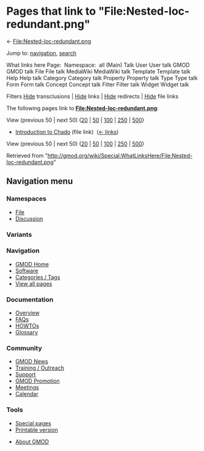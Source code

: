 <div id="mw-page-base" class="noprint">

</div>

<div id="mw-head-base" class="noprint">

</div>

<div id="content" class="mw-body" role="main">

<span id="top"></span>

<div id="mw-js-message" style="display:none;">

</div>



# <span dir="auto">Pages that link to "File:Nested-loc-redundant.png"</span>

<div id="bodyContent">

<div id="contentSub">

←
[File:Nested-loc-redundant.png](/wiki/File:Nested-loc-redundant.png "File:Nested-loc-redundant.png")

</div>

<div id="jump-to-nav" class="mw-jump">

Jump to: [navigation](#mw-navigation), [search](#p-search)

</div>

<div id="mw-content-text">

What links here Page:  Namespace:  all (Main) Talk User User talk GMOD
GMOD talk File File talk MediaWiki MediaWiki talk Template Template talk
Help Help talk Category Category talk Property Property talk Type Type
talk Form Form talk Concept Concept talk Filter Filter talk Widget
Widget talk

Filters
[Hide](/mediawiki/index.php?title=Special:WhatLinksHere/File:Nested-loc-redundant.png&hidetrans=1 "Special:WhatLinksHere/File:Nested-loc-redundant.png")
transclusions \|
[Hide](/mediawiki/index.php?title=Special:WhatLinksHere/File:Nested-loc-redundant.png&hidelinks=1 "Special:WhatLinksHere/File:Nested-loc-redundant.png")
links \|
[Hide](/mediawiki/index.php?title=Special:WhatLinksHere/File:Nested-loc-redundant.png&hideredirs=1 "Special:WhatLinksHere/File:Nested-loc-redundant.png")
redirects \|
[Hide](/mediawiki/index.php?title=Special:WhatLinksHere/File:Nested-loc-redundant.png&hideimages=1 "Special:WhatLinksHere/File:Nested-loc-redundant.png")
file links

The following pages link to
**[File:Nested-loc-redundant.png](/wiki/File:Nested-loc-redundant.png "File:Nested-loc-redundant.png")**:

View (previous 50 \| next 50)
([20](/mediawiki/index.php?title=Special:WhatLinksHere/File:Nested-loc-redundant.png&limit=20 "Special:WhatLinksHere/File:Nested-loc-redundant.png")
\|
[50](/mediawiki/index.php?title=Special:WhatLinksHere/File:Nested-loc-redundant.png&limit=50 "Special:WhatLinksHere/File:Nested-loc-redundant.png")
\|
[100](/mediawiki/index.php?title=Special:WhatLinksHere/File:Nested-loc-redundant.png&limit=100 "Special:WhatLinksHere/File:Nested-loc-redundant.png")
\|
[250](/mediawiki/index.php?title=Special:WhatLinksHere/File:Nested-loc-redundant.png&limit=250 "Special:WhatLinksHere/File:Nested-loc-redundant.png")
\|
[500](/mediawiki/index.php?title=Special:WhatLinksHere/File:Nested-loc-redundant.png&limit=500 "Special:WhatLinksHere/File:Nested-loc-redundant.png"))

- [Introduction to
  Chado](/wiki/Introduction_to_Chado "Introduction to Chado") (file
  link) ‎ <span class="mw-whatlinkshere-tools">([←
  links](/mediawiki/index.php?title=Special:WhatLinksHere&target=Introduction+to+Chado "Special:WhatLinksHere"))</span>

View (previous 50 \| next 50)
([20](/mediawiki/index.php?title=Special:WhatLinksHere/File:Nested-loc-redundant.png&limit=20 "Special:WhatLinksHere/File:Nested-loc-redundant.png")
\|
[50](/mediawiki/index.php?title=Special:WhatLinksHere/File:Nested-loc-redundant.png&limit=50 "Special:WhatLinksHere/File:Nested-loc-redundant.png")
\|
[100](/mediawiki/index.php?title=Special:WhatLinksHere/File:Nested-loc-redundant.png&limit=100 "Special:WhatLinksHere/File:Nested-loc-redundant.png")
\|
[250](/mediawiki/index.php?title=Special:WhatLinksHere/File:Nested-loc-redundant.png&limit=250 "Special:WhatLinksHere/File:Nested-loc-redundant.png")
\|
[500](/mediawiki/index.php?title=Special:WhatLinksHere/File:Nested-loc-redundant.png&limit=500 "Special:WhatLinksHere/File:Nested-loc-redundant.png"))

</div>

<div class="printfooter">

Retrieved from
"<http://gmod.org/wiki/Special:WhatLinksHere/File:Nested-loc-redundant.png>"

</div>

<div id="catlinks" class="catlinks catlinks-allhidden">

</div>

<div class="visualClear">

</div>

</div>

</div>

<div id="mw-navigation">

## Navigation menu

<div id="mw-head">



<div id="left-navigation">

<div id="p-namespaces" class="vectorTabs" role="navigation"
aria-labelledby="p-namespaces-label">

### Namespaces

- <span id="ca-nstab-image"><a href="/wiki/File:Nested-loc-redundant.png" accesskey="c"
  title="View the file page [c]">File</a></span>
- <span id="ca-talk"><a
  href="/mediawiki/index.php?title=File_talk:Nested-loc-redundant.png&amp;action=edit&amp;redlink=1"
  accesskey="t"
  title="Discussion about the content page [t]">Discussion</a></span>

</div>

<div id="p-variants" class="vectorMenu emptyPortlet" role="navigation"
aria-labelledby="p-variants-label">

### 

### Variants[](#)

<div class="menu">

</div>

</div>

</div>

<div id="right-navigation">





</div>



</div>

</div>

</div>

<div id="mw-panel">

<div id="p-logo" role="banner">

<a href="/wiki/Main_Page"
style="background-image: url(http://gmod.org/images/GMOD-cogs.png);"
title="Visit the main page"></a>

</div>

<div id="p-Navigation" class="portal" role="navigation"
aria-labelledby="p-Navigation-label">

### Navigation

<div class="body">

- <span id="n-GMOD-Home">[GMOD Home](/wiki/Main_Page)</span>
- <span id="n-Software">[Software](/wiki/GMOD_Components)</span>
- <span id="n-Categories-.2F-Tags">[Categories /
  Tags](/wiki/Categories)</span>
- <span id="n-View-all-pages">[View all
  pages](/wiki/Special:AllPages)</span>

</div>

</div>

<div id="p-Documentation" class="portal" role="navigation"
aria-labelledby="p-Documentation-label">

### Documentation

<div class="body">

- <span id="n-Overview">[Overview](/wiki/Overview)</span>
- <span id="n-FAQs">[FAQs](/wiki/Category:FAQ)</span>
- <span id="n-HOWTOs">[HOWTOs](/wiki/Category:HOWTO)</span>
- <span id="n-Glossary">[Glossary](/wiki/Glossary)</span>

</div>

</div>

<div id="p-Community" class="portal" role="navigation"
aria-labelledby="p-Community-label">

### Community

<div class="body">

- <span id="n-GMOD-News">[GMOD News](/wiki/GMOD_News)</span>
- <span id="n-Training-.2F-Outreach">[Training /
  Outreach](/wiki/Training_and_Outreach)</span>
- <span id="n-Support">[Support](/wiki/Support)</span>
- <span id="n-GMOD-Promotion">[GMOD
  Promotion](/wiki/GMOD_Promotion)</span>
- <span id="n-Meetings">[Meetings](/wiki/Meetings)</span>
- <span id="n-Calendar">[Calendar](/wiki/Calendar)</span>

</div>

</div>

<div id="p-tb" class="portal" role="navigation"
aria-labelledby="p-tb-label">

### Tools

<div class="body">

- <span id="t-specialpages"><a href="/wiki/Special:SpecialPages" accesskey="q"
  title="A list of all special pages [q]">Special pages</a></span>
- <span id="t-print"><a
  href="/mediawiki/index.php?title=Special:WhatLinksHere/File:Nested-loc-redundant.png&amp;printable=yes"
  rel="alternate" accesskey="p"
  title="Printable version of this page [p]">Printable version</a></span>

</div>

</div>

</div>

</div>

<div id="footer" role="contentinfo">

- <span id="footer-places-about">[About
  GMOD](/wiki/GMOD:About "GMOD:About")</span>

<!-- -->






</div>
